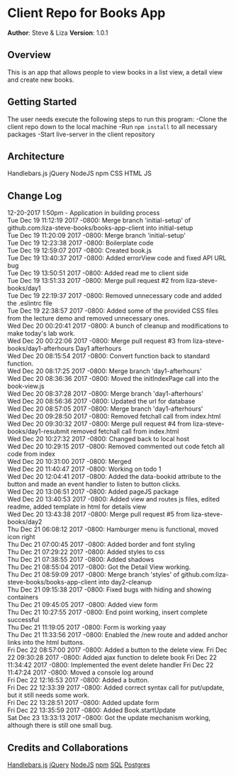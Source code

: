 # Client Repo for Books App

**Author**: Steve & Liza
**Version**: 1.0.1

## Overview
This is an app that allows people to view books in a list view, a detail view
and create new books.

## Getting Started
<!-- What are the steps that a user must take in order to build this app on their own machine and get it running? -->
The user needs execute the following steps to run this program:
-Clone the client repo down to the local machine
-Run `npm install` to all necessary packages
-Start live-server in the client repository

## Architecture
<!-- Provide a detailed description of the application design. What technologies (languages, libraries, etc) you're using, and any other relevant design information. -->
Handlebars.js
jQuery
NodeJS
npm
CSS
HTML
JS

## Change Log
12-20-2017 1:50pm - Application in building process  
Tue Dec 19 11:12:19 2017 -0800: Merge branch 'initial-setup' of github.com:liza-steve-books/books-app-client into initial-setup  
Tue Dec 19 11:20:09 2017 -0800: Merge branch 'initial-setup'  
Tue Dec 19 12:23:38 2017 -0800: Boilerplate code  
Tue Dec 19 12:59:07 2017 -0800: Created book.js  
Tue Dec 19 13:40:37 2017 -0800: Added errorView code and fixed API URL bug  
Tue Dec 19 13:50:51 2017 -0800: Added read me to client side  
Tue Dec 19 13:51:33 2017 -0800: Merge pull request #2 from liza-steve-books/day1  
Tue Dec 19 22:19:37 2017 -0800: Removed unnecessary code and added the .eslintrc file  
Tue Dec 19 22:38:57 2017 -0800: Added some of the provided CSS files from the lecture demo and removed unnecessary ones.  
Wed Dec 20 00:20:41 2017 -0800: A bunch of cleanup and modifications to make today's lab work.  
Wed Dec 20 00:22:06 2017 -0800: Merge pull request #3 from liza-steve-books/day1-afterhours Day1 afterhours  
Wed Dec 20 08:15:54 2017 -0800: Convert function back to standard function.  
Wed Dec 20 08:17:25 2017 -0800: Merge branch 'day1-afterhours'  
Wed Dec 20 08:36:36 2017 -0800: Moved the initIndexPage call into the book-view.js  
Wed Dec 20 08:37:28 2017 -0800: Merge branch 'day1-afterhours'  
Wed Dec 20 08:56:36 2017 -0800: Updated the url for database  
Wed Dec 20 08:57:05 2017 -0800: Merge branch 'day1-afterhours'  
Wed Dec 20 09:28:50 2017 -0800: Removed fetchall call from index.html  
Wed Dec 20 09:30:32 2017 -0800: Merge pull request #4 from liza-steve-books/day1-resubmit removed fetchall call from index.html  
Wed Dec 20 10:27:32 2017 -0800: Changed back to local host  
Wed Dec 20 10:29:15 2017 -0800: Removed commented out code fetch all code from index  
Wed Dec 20 10:31:00 2017 -0800: Merged  
Wed Dec 20 11:40:47 2017 -0800: Working on todo 1  
Wed Dec 20 12:04:41 2017 -0800: Added the data-bookid attribute to the button and made an event handler to listen to button clicks.  
Wed Dec 20 13:06:51 2017 -0800: Added pageJS package  
Wed Dec 20 13:40:53 2017 -0800: Added view and routes js files, edited readme, added template in html for details view  
Wed Dec 20 13:43:38 2017 -0800: Merge pull request #5 from liza-steve-books/day2  
Thu Dec 21 06:08:12 2017 -0800: Hamburger menu is functional, moved icon right  
Thu Dec 21 07:00:45 2017 -0800: Added border and font styling  
Thu Dec 21 07:29:22 2017 -0800: Added styles to css  
Thu Dec 21 07:38:55 2017 -0800: Added shadows  
Thu Dec 21 08:55:04 2017 -0800: Got the Detail View working.  
Thu Dec 21 08:59:09 2017 -0800: Merge branch 'styles' of github.com:liza-steve-books/books-app-client into day2-cleanup  
Thu Dec 21 09:15:38 2017 -0800: Fixed bugs with hiding and showing containers  
Thu Dec 21 09:45:05 2017 -0800: Added view form  
Thu Dec 21 10:27:55 2017 -0800: End point working, insert complete successful  
Thu Dec 21 11:19:05 2017 -0800: Form is working yaay  
Thu Dec 21 11:33:56 2017 -0800: Enabled the /new route and added anchor links into the html buttons.  
Fri Dec 22 08:57:00 2017 -0800: Added a button to the delete view.
Fri Dec 22 09:30:28 2017 -0800: Added ajax function to delete book
Fri Dec 22 11:34:42 2017 -0800: Implemented the event delete handler
Fri Dec 22 11:47:24 2017 -0800: Moved a console log around  
Fri Dec 22 12:16:53 2017 -0800: Added a button.  
Fri Dec 22 12:33:39 2017 -0800: Added correct syntax call for put/update, but it still needs some work.  
Fri Dec 22 13:28:51 2017 -0800: Added update form  
Fri Dec 22 13:35:59 2017 -0800: Added Book.startUpdate  
Sat Dec 23 13:33:13 2017 -0800: Got the update mechanism working, although there is still one small bug.  

## Credits and Collaborations
<!-- Give credit (and a link) to other people or resources that helped you build this application. -->
[Handlebars.js](http://handlebarsjs.com/)
[jQuery](https://jquery.com/)
[NodeJS](https://nodejs.org)
[npm](https://www.npmjs.com/)
[SQL](https://sqlbolt.com/)
[Postgres](https://www.postgresql.org/)

